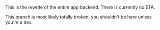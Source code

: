 This is the rewrite of the entire app backend. There is currently no ETA.

This branch is most likely totally broken, you shouldn't be here unless you're a dev.
